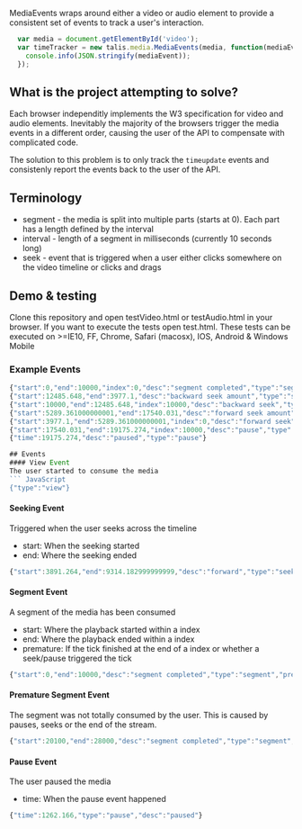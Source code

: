 MediaEvents wraps around either a video or audio element to provide a consistent set of events to track a user's interaction.

``` JavaScript
  var media = document.getElementById('video');
  var timeTracker = new talis.media.MediaEvents(media, function(mediaEvent) { 
    console.info(JSON.stringify(mediaEvent));
  });
```

## What is the project attempting to solve?
Each browser independitly implements the W3 specification for video and audio elements. Inevitably the
majority of the browsers trigger the media events in a different order, causing the user of the API to 
compensate with complicated code. 

The solution to this problem is to only track the `timeupdate` events and consistenly report the events
back to the user of the API.

## Terminology
* segment - the media is split into multiple parts (starts at 0). Each part has a length defined by the interval
* interval - length of a segment in milliseconds (currently 10 seconds long)
* seek - event that is triggered when a user either clicks somewhere on the video timeline or clicks and drags

## Demo & testing
Clone this repository and open testVideo.html or testAudio.html in your browser. If you want to execute the tests open test.html. 
These tests can be executed on >=IE10, FF, Chrome, Safari (macosx), IOS, Android & Windows Mobile

### Example Events
``` JavaScript
{"start":0,"end":10000,"index":0,"desc":"segment completed","type":"segment","premature":false}
{"start":12485.648,"end":3977.1,"desc":"backward seek amount","type":"seek","difference":8686.547999999999}
{"start":10000,"end":12485.648,"index":10000,"desc":"backward seek","type":"segment","premature":true,"difference":8686.547999999999}
{"start":5289.361000000001,"end":17540.031,"desc":"forward seek amount","type":"seek","difference":11948.669999999998}
{"start":3977.1,"end":5289.361000000001,"index":0,"desc":"forward seek","type":"segment","premature":true,"difference":11948.669999999998}
{"start":17540.031,"end":19175.274,"index":10000,"desc":"pause","type":"segment","premature":true}
{"time":19175.274,"desc":"paused","type":"pause"}

## Events
#### View Event
The user started to consume the media
``` JavaScript
{"type":"view"}
```

#### Seeking Event
Triggered when the user seeks across the timeline
  * start: When the seeking started
  * end: Where the seeking ended
``` JavaScript
{"start":3891.264,"end":9314.182999999999,"desc":"forward","type":"seek"}
```

#### Segment Event
A segment of the media has been consumed
  * start: Where the playback started within a index
  * end: Where the playback ended within a index
  * premature: If the tick finished at the end of a index or whether a seek/pause triggered the tick
``` JavaScript
{"start":0,"end":10000,"desc":"segment completed","type":"segment","premature":false}
```

#### Premature Segment Event
The segment was not totally consumed by the user. This is caused by pauses, seeks or the end of the stream.
``` JavaScript
{"start":20100,"end":28000,"desc":"segment completed","type":"segment","premature":true}
```

#### Pause Event
The user paused the media
  * time: When the pause event happened
``` JavaScript
{"time":1262.166,"type":"pause","desc":"paused"}
```

